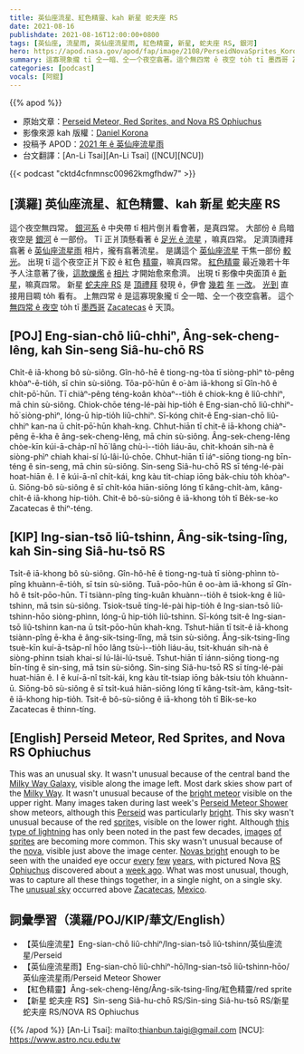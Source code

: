 ```yaml
---
title: 英仙座流星、紅色精靈、kah 新星 蛇夫座 RS
date: 2021-08-16
publishdate: 2021-08-16T12:00:00+0800
tags: [英仙座, 流星雨, 英仙座流星雨, 紅色精靈, 新星, 蛇夫座 RS, 銀河]
hero: https://apod.nasa.gov/apod/fap/image/2108/PerseidNovaSprites_Korona_960.jpg
summary: 這寡現象攏 tī 仝一暗、仝一个夜空翕著。這个無四常 ê 夜空 to̍h tī 墨西哥 Zacatecas ê 天頂。
categories: [podcast]
vocals: [阿錕]
---
```


{{% apod %}}

- 原始文章：[Perseid Meteor, Red Sprites, and Nova RS Ophiuchus](https://apod.nasa.gov/apod/ap210816.html)
- 影像來源 kah 版權：[Daniel Korona](mailto:dakoko_minera@live.com.ar)
- 投稿予 APOD：[2021 年 ê 英仙座流星雨](https://www.facebook.com/media/set/?vanity=APOD.Sky&set=a.3855532511217606)
- 台文翻譯：[An-Li Tsai][An-Li Tsai] ([NCU][NCU])

{{< podcast "cktd4cfnmnsc00962kmgfhdw7" >}}

## [漢羅] 英仙座流星、紅色精靈、kah 新星 蛇夫座 RS
這个夜空無四常。
[銀河系][Milky Way Galaxy] ê 中央帶 tī 相片倒爿看會著，是真四常。
大部份 ê 烏暗夜空是 [銀河][Milky Way] ê 一部份。
Tī 正爿頂懸看著 ê [足光 ê 流星][bright meteor] ，嘛真四常。
足濟頂禮拜翕著 ê [英仙座流星雨][Perseid Meteor Shower] 相片，攏有翕著流星。
是講這个 [英仙座流星][Perseid t] 干焦一部份 [較光][bright t]。
出現 tī 這个夜空正爿下跤 ê 紅色 [精靈][sprite]，嘛真四常。
[紅色精靈][sprites] 最近幾若十年予人注意著了後，[這款爍爁][this type of lightning] [ê][of t] [相片][images] 才開始愈來愈濟。
出現 tī 影像中央面頂 ê [新星][nova]，嘛真四常。
新星 [蛇夫座 RS][RS Ophiuchus] 是 [頂禮拜][week ago] 發現 ê，伊會 [幾若][few] [年][years] [一改][every t]。
[光到][Novas bright] 直接用目睭 to̍h 看有。
上無四常 ê 是這寡現象攏 tī 仝一暗、仝一个夜空翕著。
這个 [無四常 ê 夜空][unusual sky] to̍h tī [墨西哥][Mexico] [Zacatecas][Zacatecas] ê 天頂。





## [POJ] Eng-sian-chō liû-chhiⁿ, Âng-sek-cheng-lêng, kah Sin-seng Siâ-hu-chō RS
Chi̍t-ê iā-khong bô sù-siông.
Gîn-hô-hē ê tiong-ng-tòa tī siòng-phìⁿ tò-pêng khòaⁿ-ē-tio̍h, sī chin sù-siông.
Tōa-pō͘-hūn ê o͘-àm iā-khong sī Gîn-hô ê chi̍t-pō͘-hūn.
Tī chiàⁿ-pêng téng-koân khòaⁿ--tio̍h ê chiok-kng ê liû-chhiⁿ, mā chin sù-siông.
Chiok-chōe téng-lé-pài hip-tio̍h ê Eng-sian-chō liû-chhiⁿ-hō͘ siòng-phìⁿ, lóng-ū hip-tio̍h liû-chhiⁿ.
Sī-kóng chit-ê Eng-sian-chō liû-chhiⁿ kan-na ū chi̍t-pō͘-hūn khah-kng.
Chhut-hiān tī chit-ê iā-khong chiàⁿ-pêng ē-kha ê âng-sek-cheng-lêng, mā chin sù-siông.
Âng-sek-cheng-lêng chòe-kīn kúi-ā-cha̍p-nî hō͘ lâng chù-ì--tio̍h liáu-āu, chit-khoán sih-nà ê siòng-phìⁿ chiah khai-sí lú-lâi-lú-chōe.
Chhut-hiān tī iáⁿ-siōng tiong-ng bīn-téng ê sin-seng, mā chin sù-siông.
Sin-seng Siâ-hu-chō RS sī téng-lé-pài hoat-hiān ê.
I ē kúi-ā-nî chi̍t-kái, kng kàu ti̍t-chiap iōng ba̍k-chiu to̍h khòaⁿ-ū.
Siōng-bô sù-siông ê sī chi̍t-kóa hiān-siōng lóng tī kâng-chi̍t-àm, kâng-chi̍t-ê iā-khong hip-tio̍h.
Chit-ê bô-sù-siông ê iā-khong to̍h tī Be̍k-se-ko Zacatecas ê thiⁿ-téng.


## [KIP] Ing-sian-tsō liû-tshinn, Âng-sik-tsing-lîng, kah Sin-sing Siâ-hu-tsō RS
Tsi̍t-ê iā-khong bô sù-siông.
Gîn-hô-hē ê tiong-ng-tuà tī siòng-phìnn tò-pîng khuànn-ē-tio̍h, sī tsin sù-siông.
Tuā-pōo-hūn ê oo-àm iā-khong sī Gîn-hô ê tsi̍t-pōo-hūn.
Tī tsiànn-pîng tíng-kuân khuànn--tio̍h ê tsiok-kng ê liû-tshinn, mā tsin sù-siông.
Tsiok-tsuē tíng-lé-pài hip-tio̍h ê Ing-sian-tsō liû-tshinn-hōo siòng-phìnn, lóng-ū hip-tio̍h liû-tshinn.
Sī-kóng tsit-ê Ing-sian-tsō liû-tshinn kan-na ū tsi̍t-pōo-hūn khah-kng.
Tshut-hiān tī tsit-ê iā-khong tsiànn-pîng ē-kha ê âng-sik-tsing-lîng, mā tsin sù-siông.
Âng-sik-tsing-lîng tsuè-kīn kuí-ā-tsa̍p-nî hōo lâng tsù-ì--tio̍h liáu-āu, tsit-khuán sih-nà ê siòng-phìnn tsiah khai-sí lú-lâi-lú-tsuē.
Tshut-hiān tī iánn-siōng tiong-ng bīn-tíng ê sin-sing, mā tsin sù-siông.
Sin-sing Siâ-hu-tsō RS sī tíng-lé-pài huat-hiān ê.
I ē kuí-ā-nî tsi̍t-kái, kng kàu ti̍t-tsiap iōng ba̍k-tsiu to̍h khuànn-ū.
Siōng-bô sù-siông ê sī tsi̍t-kuá hiān-siōng lóng tī kâng-tsi̍t-àm, kâng-tsi̍t-ê iā-khong hip-tio̍h.
Tsit-ê bô-sù-siông ê iā-khong to̍h tī Bi̍k-se-ko Zacatecas ê thinn-tíng.



## [English] Perseid Meteor, Red Sprites, and Nova RS Ophiuchus
This was an unusual sky.
It wasn't unusual because of the central band the [Milky Way Galaxy][Milky Way Galaxy], visible along the image left.
Most dark skies show part of the [Milky Way][Milky Way].
It wasn't unusual because of the [bright meteor][bright meteor] visible on the upper right.
Many images taken during last week's [Perseid Meteor Shower][Perseid Meteor Shower] show meteors, although this [Perseid][Perseid e] was particularly [bright][bright e].
This sky wasn't unusual because of the red [sprite][sprite]s, visible on the lower right.
Although [this type of lightning][this type of lightning] has only been noted in the past few decades, [images][images] [of][of e] [sprites][sprites] are becoming more common.
This sky wasn't unusual because of the [nova][nova], visible just above the image center.
[Novas bright][Novas bright] enough to be seen with the unaided eye occur [every][every e] [few][few] [years][years], with pictured Nova [RS Ophiuchus][RS Ophiuchus] discovered about a [week ago][week ago].
What was most unusual, though, was to capture all these things together, in a single night, on a single sky.
The [unusual sky][unusual sky] occurred above [Zacatecas][Zacatecas], [Mexico][Mexico].



## 詞彙學習（漢羅/POJ/KIP/華文/English）
- 【英仙座流星】Eng-sian-chō liû-chhiⁿ/Ing-sian-tsō liû-tshinn/英仙座流星/Perseid
- 【英仙座流星雨】Eng-sian-chō liû-chhiⁿ-hō͘/Ing-sian-tsō liû-tshinn-hōo/英仙座流星雨/Perseid Meteor Shower
- 【紅色精靈】Âng-sek-cheng-lêng/Âng-sik-tsing-lîng/紅色精靈/red sprite
- 【新星 蛇夫座 RS】Sin-seng Siâ-hu-chō RS/Sin-sing Siâ-hu-tsō RS/新星 蛇夫座 RS/NOVA RS Ophiuchus

{{% /apod %}}
[An-Li Tsai]: mailto:thianbun.taigi@gmail.com
[NCU]: https://www.astro.ncu.edu.tw

[Milky Way Galaxy]:http://www.atlasoftheuniverse.com/galaxy.html
[Milky Way]:https://imagine.gsfc.nasa.gov/science/objects/milkyway1.html
[bright meteor]:https://apod.nasa.gov/apod/ap081125.html
[Perseid Meteor Shower]:https://en.wikipedia.org/wiki/Perseids
[Perseid e]:https://apod.nasa.gov/apod/ap210803.html
[Perseid t]:https://apod.tw/daily/20210803/
[bright e]:https://apod.nasa.gov/apod/ap210814.html
[bright t]:https://apod.tw/daily/20210814/
[sprite]:https://en.wikipedia.org/wiki/Sprite_(lightning)
[this type of lightning]:https://earthsky.org/earth/definition-what-are-lightning-sprites/
[images]:https://apod.nasa.gov/apod/ap191008.html
[of e]:https://apod.nasa.gov/apod/ap210330.html
[of t]:https://apod.tw/daily/20210330/
[sprites]:https://apod.nasa.gov/apod/ap150821.html
[nova]:https://en.wikipedia.org/wiki/Nova
[Novas bright]:https://apod.nasa.gov/apod/ap060726.html
[every e]:https://apod.nasa.gov/apod/ap210607.html
[every t]:https://apod.tw/daily/20210607/
[few]:https://apod.nasa.gov/apod/ap180325.html
[years]:https://apod.nasa.gov/apod/ap150325.html
[RS Ophiuchus]:https://en.wikipedia.org/wiki/RS_Ophiuchi
[week ago]:http://ooruri.kusastro.kyoto-u.ac.jp/mailarchive/vsnet-alert/26131
[unusual sky]:https://media.istockphoto.com/photos/egyptian-mau-cat-amazed-picture-id494955611?s=612x612
[Zacatecas]:https://youtu.be/JiIIAFeW56E
[Mexico]:https://en.wikipedia.org/wiki/Mexico

